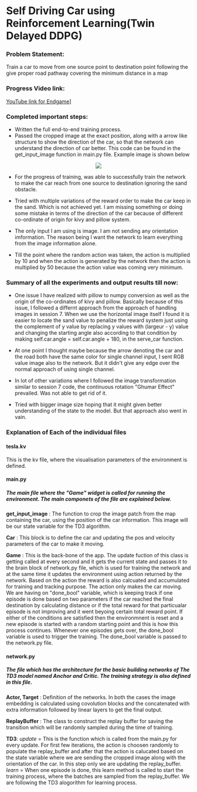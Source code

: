 # Self Driving Car using Reinforcement Learning(Twin Delayed DDPG)

### Problem Statement:
Train a car to move from one source point to destination point following the give proper road pathway covering the minimum distance in a map

### Progress Video link:
[YouTube link for Endgame](https://www.youtube.com/watch?v=EV6mPqO7y-U&feature=youtu.be)]


### Completed important steps:
* Written the full end-to-end training process.
* Passed the cropped image at the exact position, along with a arrow like structure to show the direction of the car, so that the network can understand the direction of car better. This code can be found in the get_input_image function in main.py file. Example image is shown below
<p align="center">
<img src="https://i.imgur.com/H3ylehR.png">
</p>


* For the progress of training, was able to successfully train the network to make the car reach from one source to destination ignoring the sand obstacle.

* Tried with multiple variations of the reward order to make the car keep in the sand. Which is not achieved yet. I am missing something or doing some mistake in terms of the direction of the car because of different co-ordinate of origin for kivy and pillow system.

* The only input I am using is image. I am not sending any orientation imformation. The reason being I want the network to learn everything from the image information alone.

* Till the point where the random action was taken, the action is multiplied by 10 and when the action is generated by the network then the action is multiplied by 50 because the action value was coming very minimum.


### Summary of all the experiments and output results till now:

* One issue I have realized with pillow to numpy conversion as well as the origin of the co-ordinates of kivy and pillow. Basically because of this issue, I followed a differnt approach from the approach of handling images in session 7. When we use the horizontal image itself I found it is easier to locate the sand value to penalize the reward system just using the complement of y value by replacing y values with (largeur - y) value and changing the starting angle also according to that condition by making self.car.angle = self.car.angle + 180, in the serve_car function.

* At one point I thought maybe because the arrow denoting the car and the road both have the same color for single channel input, I sent RGB value image also to the network. But it didn't give any edge over the normal approach of using single channel.

* In lot of other variations where I followed the image transformation similar to session 7 code, the continuous rotation "Ghumar Effect" prevailed. Was not able to get rid of it.

* Tried with bigger image size hoping that it might given better understanding of the state to the model. But that approach also went in vain.


### Explanation of Each of the individual files
#### tesla.kv
This is the kv file, where the visualisation parameters of the environment is defined.

#### main.py
##### The main file where the "Game" widget is called for running the environment. The main componets of the file are explained below.

**get_input_image** : The function to crop the image patch from the map containing the car, using the position of the car information. This image will be our state variable for the TD3 algorithm.

**Car** : This block is to define the car and updating the pos and velocity parameters of the car to make it moving.

**Game** : This is the back-bone of the app. The update fuction of this class is getting called at every second and it gets the current state and passes it to the brain block of network.py file, which is used for training the network and at the same time it updates the environment using action returned by the network. Based on the action the reward is also calcuated and accumulated for training and tracking purpose. The action only makes the car moving.
We are having on "done_bool" variable, which is keeping track if one episode is done based on two parameters if the car reached the final destination by calculating distance or if the total reward for that particualar episode is not improving and it went beyoing certain total reward point. If either of the conditions are satisfied then the environmnent is reset and a new episode is started with a random starting point and this is how this process continues. Whenever one episodes gets over, the done_bool variable is used to trigger the training. The done_bool variable is passed to the network.py file.

#### network.py
##### The file which has the architecture for the basic building networks of The TD3 model named Anchor and Critic. The training strategy is also defined in this file.

**Actor, Target** : Definition of the networks. In both the cases the image embedding is calculated using covolution blocks and the concatenated with extra information followed by linear layers to get the final output. 

**ReplayBuffer** : The class to construct the replay buffer for saving the transition which will be randomly sampled during the time of training.

**TD3**:
*update* = This is the function which is called from the main.py for every update. For first few iterations, the action is choosen randomly to populate the replay_buffer and after that the action is calucated based on the state variable where we are sending the cropped image along with the orientation of the car. In this step only we are updating the replay_buffer.
*learn* = When one episode is done, this learn method is called to start the training process, where the batches are sampled from the replay_buffer. We are following the TD3 alogorithm for learning process.
